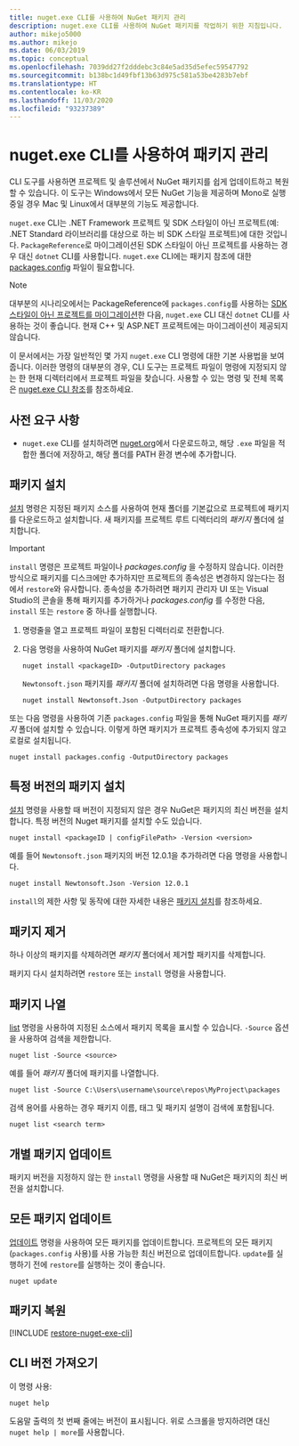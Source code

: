 ```yaml
---
title: nuget.exe CLI를 사용하여 NuGet 패키지 관리
description: nuget.exe CLI를 사용하여 NuGet 패키지를 작업하기 위한 지침입니다.
author: mikejo5000
ms.author: mikejo
ms.date: 06/03/2019
ms.topic: conceptual
ms.openlocfilehash: 7039dd27f2dddebc3c84e5ad35d5efec59547792
ms.sourcegitcommit: b138bc1d49fbf13b63d975c581a53be4283b7ebf
ms.translationtype: HT
ms.contentlocale: ko-KR
ms.lasthandoff: 11/03/2020
ms.locfileid: "93237389"
---
```

# <a name="manage-packages-using-the-nugetexe-cli"></a>nuget.exe CLI를 사용하여 패키지 관리

CLI 도구를 사용하면 프로젝트 및 솔루션에서 NuGet 패키지를 쉽게 업데이트하고 복원할 수 있습니다. 이 도구는 Windows에서 모든 NuGet 기능을 제공하며 Mono로 실행 중일 경우 Mac 및 Linux에서 대부분의 기능도 제공합니다.

`nuget.exe` CLI는 .NET Framework 프로젝트 및 SDK 스타일이 아닌 프로젝트(예: .NET Standard 라이브러리를 대상으로 하는 비 SDK 스타일 프로젝트)에 대한 것입니다. `PackageReference`로 마이그레이션된 SDK 스타일이 아닌 프로젝트를 사용하는 경우 대신 `dotnet` CLI를 사용합니다. `nuget.exe` CLI에는 패키지 참조에 대한 [packages.config](../reference/packages-config.md) 파일이 필요합니다.

> [!NOTE]
> 대부분의 시나리오에서는 PackageReference에 `packages.config`를 사용하는 [SDK 스타일이 아닌 프로젝트를 마이그레이션](../consume-packages/migrate-packages-config-to-package-reference.md)한 다음, `nuget.exe` CLI 대신 `dotnet` CLI를 사용하는 것이 좋습니다. 현재 C++ 및 ASP.NET 프로젝트에는 마이그레이션이 제공되지 않습니다.

이 문서에서는 가장 일반적인 몇 가지 `nuget.exe` CLI 명령에 대한 기본 사용법을 보여줍니다. 이러한 명령의 대부분의 경우, CLI 도구는 프로젝트 파일이 명령에 지정되지 않는 한 현재 디렉터리에서 프로젝트 파일을 찾습니다. 사용할 수 있는 명령 및 전체 목록은 [nuget.exe CLI 참조](../reference/nuget-exe-cli-reference.md)를 참조하세요.

## <a name="prerequisites"></a>사전 요구 사항

- `nuget.exe` CLI를 설치하려면 [nuget.org](https://dist.nuget.org/win-x86-commandline/latest/nuget.exe)에서 다운로드하고, 해당 `.exe` 파일을 적합한 폴더에 저장하고, 해당 폴더를 PATH 환경 변수에 추가합니다.

## <a name="install-a-package"></a>패키지 설치

[설치](../reference/cli-reference/cli-ref-install.md) 명령은 지정된 패키지 소스를 사용하여 현재 폴더를 기본값으로 프로젝트에 패키지를 다운로드하고 설치합니다. 새 패키지를 프로젝트 루트 디렉터리의 *패키지* 폴더에 설치합니다.

> [!IMPORTANT]
> `install` 명령은 프로젝트 파일이나 *packages.config* 을 수정하지 않습니다. 이러한 방식으로 패키지를 디스크에만 추가하지만 프로젝트의 종속성은 변경하지 않는다는 점에서 `restore`와 유사합니다. 종속성을 추가하려면 패키지 관리자 UI 또는 Visual Studio의 콘솔을 통해 패키지를 추가하거나 *packages.config* 를 수정한 다음, `install` 또는 `restore` 중 하나를 실행합니다.

1. 명령줄을 열고 프로젝트 파일이 포함된 디렉터리로 전환합니다.

2. 다음 명령을 사용하여 NuGet 패키지를 *패키지* 폴더에 설치합니다.

    ```cli
    nuget install <packageID> -OutputDirectory packages
    ```

    `Newtonsoft.json` 패키지를 *패키지* 폴더에 설치하려면 다음 명령을 사용합니다.

    ```cli
    nuget install Newtonsoft.Json -OutputDirectory packages
    ```

또는 다음 명령을 사용하여 기존 `packages.config` 파일을 통해 NuGet 패키지를 *패키지* 폴더에 설치할 수 있습니다. 이렇게 하면 패키지가 프로젝트 종속성에 추가되지 않고 로컬로 설치됩니다.

```cli
nuget install packages.config -OutputDirectory packages
```

## <a name="install-a-specific-version-of-a-package"></a>특정 버전의 패키지 설치

[설치](../reference/cli-reference/cli-ref-install.md) 명령을 사용할 때 버전이 지정되지 않은 경우 NuGet은 패키지의 최신 버전을 설치합니다. 특정 버전의 Nuget 패키지를 설치할 수도 있습니다.

```cli
nuget install <packageID | configFilePath> -Version <version>
```

예를 들어 `Newtonsoft.json` 패키지의 버전 12.0.1을 추가하려면 다음 명령을 사용합니다.

```cli
nuget install Newtonsoft.Json -Version 12.0.1
```

`install`의 제한 사항 및 동작에 대한 자세한 내용은 [패키지 설치](#install-a-package)를 참조하세요.

## <a name="remove-a-package"></a>패키지 제거

하나 이상의 패키지를 삭제하려면 *패키지* 폴더에서 제거할 패키지를 삭제합니다.

패키지 다시 설치하려면 `restore` 또는 `install` 명령을 사용합니다.

## <a name="list-packages"></a>패키지 나열

[list](../reference/cli-reference/cli-ref-list.md) 명령을 사용하여 지정된 소스에서 패키지 목록을 표시할 수 있습니다. `-Source` 옵션을 사용하여 검색을 제한합니다.

```cli
nuget list -Source <source>
```

예를 들어 *패키지* 폴더에 패키지를 나열합니다.

```cli
nuget list -Source C:\Users\username\source\repos\MyProject\packages
```

검색 용어를 사용하는 경우 패키지 이름, 태그 및 패키지 설명이 검색에 포함됩니다.

```cli
nuget list <search term>
```

## <a name="update-an-individual-package"></a>개별 패키지 업데이트

패키지 버전을 지정하지 않는 한 `install` 명령을 사용할 때 NuGet은 패키지의 최신 버전을 설치합니다.

## <a name="update-all-packages"></a>모든 패키지 업데이트

[업데이트](../reference/cli-reference/cli-ref-update.md) 명령을 사용하여 모든 패키지를 업데이트합니다. 프로젝트의 모든 패키지(`packages.config` 사용)를 사용 가능한 최신 버전으로 업데이트합니다. `update`를 실행하기 전에 `restore`를 실행하는 것이 좋습니다.

```cli
nuget update
```

## <a name="restore-packages"></a>패키지 복원

[!INCLUDE [restore-nuget-exe-cli](includes/restore-nuget-exe-cli.md)]

## <a name="get-the-cli-version"></a>CLI 버전 가져오기

이 명령 사용:

```cli
nuget help
```

도움말 출력의 첫 번째 줄에는 버전이 표시됩니다. 위로 스크롤을 방지하려면 대신 `nuget help | more`를 사용합니다.